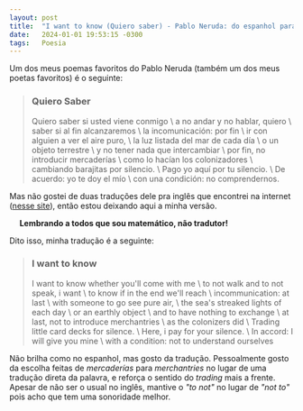 ```yaml
---
layout: post
title:  "I want to know (Quiero saber) - Pablo Neruda: do espanhol para o inglês"
date:   2024-01-01 19:53:15 -0300
tags:   Poesia
---
```


Um dos meus poemas favoritos do Pablo Neruda (também um dos meus poetas favoritos) é o seguinte:

> <h3> Quiero Saber </h3>
>
> Quiero saber si usted viene conmigo \\
> a no andar y no hablar, quiero \\
> saber si al fin alcanzaremos \\
> la incomunicación: por fin \\
> ir con alguien a ver el aire puro, \\
> la luz listada del mar de cada día \\
> o un objeto terrestre \\
> y no tener nada que intercambiar \\
> por fin, no introducir mercaderías \\
> como lo hacían los colonizadores \\
> cambiando barajitas por silencio. \\
> Pago yo aquí por tu silencio. \\
> De acuerdo: yo te doy el mío \\
> con una condición: no comprendernos.

Mas não gostei de duas traduções dele pra inglês que encontrei na internet ([nesse site](https://lyricstranslate.com/en/quiero-saber-i-want-know.html-0)), então estou deixando aqui a minha versão.

&emsp; **Lembrando a todos que sou matemático, não tradutor!**

Dito isso, minha tradução é a seguinte:

> <h3> I want to know </h3>
>
> I want to know whether you'll come with me \\
> to not walk and to not speak, i want \\
> to know if in the end we'll reach \\
> incommunication: at last \\
> with someone to go see pure air, \\
> the sea's streaked lights of each day \\
> or an earthly object \\
> and to have nothing to exchange \\
> at last, not to introduce merchantries \\
> as the colonizers did \\
> Trading little card decks for silence. \\
> Here, i pay for your silence. \\
> In accord: I will give you mine \\
> with a condition: not to understand ourselves

Não brilha como no espanhol, mas gosto da tradução. Pessoalmente gosto da escolha feitas de _mercaderías_ para _merchantries_ no lugar de uma tradução direta da palavra, e reforça o sentido do _trading_ mais a frente. Apesar de não ser o usual no inglês, mantive o _"to not"_ no lugar de _"not to"_ pois acho que tem uma sonoridade melhor.
